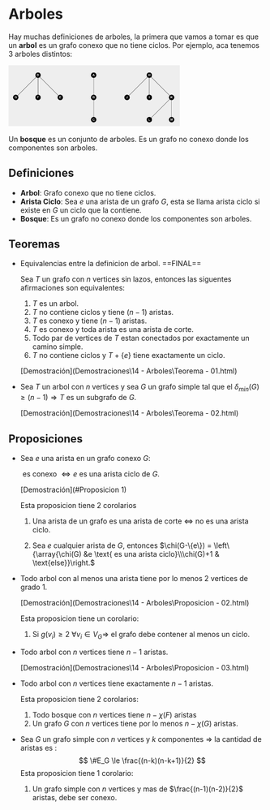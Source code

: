 # Arboles

Hay muchas definiciones de arboles, la primera que vamos a tomar es que un **arbol** es un grafo conexo que no tiene ciclos. Por ejemplo, aca tenemos 3 arboles distintos:

<img src="Resources/1571656129684.png" alt="1571656129684" style="zoom:33%;" />

Un **bosque** es un conjunto de arboles. Es un grafo no conexo donde los componentes son arboles.

## Definiciones

- **Arbol**: Grafo conexo que no tiene ciclos.
- **Arista Ciclo**: Sea $e$ una arista de un grafo $G$, esta se llama arista ciclo si existe en $G$ un ciclo que la contiene.
- **Bosque**: Es un grafo no conexo donde los componentes son arboles.

## Teoremas

- Equivalencias entre la definicion de arbol. ==FINAL==

  Sea $T$ un grafo con $n$ vertices sin lazos, entonces las siguentes afirmaciones son equivalentes:

  1. $T$ es un arbol.
  2. $T$ no contiene ciclos y tiene $(n-1)$ aristas.
  3. $T$ es conexo y tiene $(n-1)$ aristas.
  4. $T$ es conexo y toda arista es una arista de corte.
  5. Todo par de vertices de $T$ estan conectados por exactamente un camino simple.
  6. $T$ no contiene ciclos y $T+\{e\}$ tiene exactamente un ciclo.

  [Demostración](Demostraciones\14 - Arboles\Teorema - 01.html) 

- Sea $T$ un arbol con $n$ vertices y sea $G$ un grafo simple tal que el $\delta_{min}(G) \ge (n-1) \Rightarrow T$ es un subgrafo de $G$.

  [Demostración](Demostraciones\14 - Arboles\Teorema - 02.html) 

## Proposiciones

- Sea $e$ una arista en un grafo conexo $G$:

  ​										es conexo $\Leftrightarrow e$ es una arista ciclo de $G$.

  [Demostración](#Proposicion 1)

  Esta proposicion tiene 2 corolarios

  1. Una arista de un grafo es una arista de corte $\Leftrightarrow$ no es una arista ciclo.

  2. Sea $e$ cualquier arista de  $G$, entonces $\chi(G-\{e\}) = \left\{\array{\chi(G) &e \text{ es una arista ciclo}\\\chi(G)+1 & \text{else}}\right.$

- Todo arbol con al menos una arista tiene por lo menos 2 vertices de grado 1.

  [Demostración](Demostraciones\14 - Arboles\Proposicion - 02.html) 

  Esta proposicion tiene un corolario:

  1. Si $g(v_i) \ge 2~\forall v_i\in V_G \Rightarrow$ el grafo debe contener al menos un ciclo.

- Todo arbol con $n$ vertices tiene $n-1$ aristas.

  [Demostración](Demostraciones\14 - Arboles\Proposicion - 03.html) 

- Todo arbol con $n$ vertices tiene exactamente $n-1$ aristas.

  Esta proposicion tiene 2 corolarios:

  1. Todo bosque con $n$ vertices tiene $n-\chi(F)$ aristas
  2. Un grafo $G$ con $n$ vertices tiene por lo menos $n-\chi(G)$ aristas.

- Sea $G$ un grafo simple con $n$ vertices y $k$ componentes $\Rightarrow$ la cantidad de aristas es :
  $$
  \#E_G \le \frac{(n-k)(n-k+1)}{2}
  $$
  Esta proposicion tiene 1 corolario:

  1. Un grafo simple con $n$ vertices y mas de $\frac{(n-1)(n-2)}{2}$ aristas, debe ser conexo.
